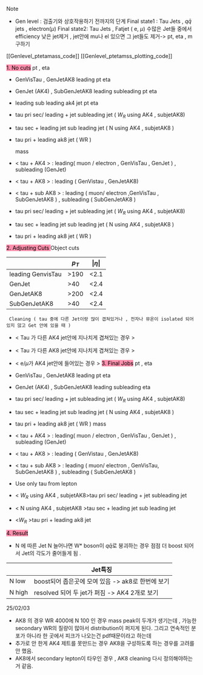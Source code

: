 >[!note] 
> -  Gen level : 검출기와 상호작용하기 전까지의 단계 
Final state1 :  Tau Jets ,  $q \bar{ q}$ jets , electron($\mu$)
Final state2: Tau Jets , Fatjet ( e, $\mu$)
수많은 Jet들 중에서 efficiency 낮은 jet제거 , jet안에 mu나 el 있으면 그 jet들도 제거-> pt, eta , m 구하기

[[Genlevel_ptetamass_code]]
[[Genlevel_ptetamss_plotting_code]]

<mark style="background: #FF5582A6;">1. No cuts</mark>
	pt , eta 
- GenVisTau , GenJetAK8  leading pt eta   
- GenJet (AK4) , SubGenJetAK8  leading subleading pt eta 
-  leading sub leading ak4 jet pt eta

- tau pri sec/ leading + jet subleading  jet ( $W_{R}$ using AK4 , subjetAK8)
- tau sec + leading jet sub leading  jet ( N using AK4 , subjetAK8 )
- tau pri + leading ak8 jet ( WR )

	mass
- < tau + AK4 > : leading( muon / electron , GenVisTau , GenJet ) , subleading (GenJet)
- < tau + AK8 > : leading ( GenVistau , GenJetAK8)
- < tau + sub AK8 > :  leading ( muon/ electron ,GenVisTau , SubGenJetAK8 ) , subleading ( SubGenJetAK8 )
- tau pri sec/ leading + jet subleading  jet ( $W_{R}$ using AK4 , subjetAK8)
- tau sec + leading jet sub leading  jet ( N using AK4 , subjetAK8 )
- tau pri + leading ak8 jet ( WR )



<mark style="background: #FF5582A6;">
2. Adjusting Cuts </mark>
	Object cuts

|                   | $p_{T}$ | $\|\eta\|$ |
| ----------------- | ------- | ---------- |
| leading GenvisTau | >190    | <2.1       |
| GenJet            | >40     | <2.4       |
| GenJetAK8         | >200    | <2.4       |
| SubGenJetAK8      | >40     | <2.4       |
	 Cleaning ( tau 중에 다른 Jet이랑 많이 겹쳐있거나 , 전자나 뮤온이 isolated 되어있지 않고 Get 안에 있을 때 )

- < Tau 가 다른 AK4 jet안에 지나치게 겹쳐있는 경우 > 
- < Tau 가 다른 AK8 jet안에 지나치게 겹쳐있는 경우 > 
- < e/$\mu$가 AK4 jet안에 들어있는 경우 >
<mark style="background: #FF5582A6;">3. Final Jobs</mark>
	pt , eta 
- GenVisTau , GenJetAK8  leading pt eta   
- GenJet (AK4) , SubGenJetAK8  leading subleading eta 
-  tau pri sec/ leading + jet subleading  jet ( $W_{R}$ using AK4 , subjetAK8)
- tau sec + leading jet sub leading  jet ( N using AK4 , subjetAK8 )
- tau pri + leading ak8 jet ( WR )
	mass
- < tau + AK4 > : leading( muon / electron , GenVisTau , GenJet ) , subleading (GenJet)
- < tau + AK8 > : leading ( GenVistau , GenJetAK8)
- < tau + sub AK8 > :  leading ( muon/ electron , GenVisTau, SubGenJetAK8 ) , subleading ( SubGenJetAK8 )

- Use only tau from lepton
- < $W_{R}$ using AK4 , subjetAK8>tau pri sec/ leading + jet subleading  jet 
- < N using AK4 , subjetAK8 >tau sec + leading jet sub leading  jet 
- <$W_{R}$ >tau pri + leading ak8 jet 

	 
<mark style="background: #FF5582A6;">4. Result</mark>
-  N 에 따른 Jet 
	N 늘어나면 W* boson이 $q\bar{q}$로 붕괴하는 경우 점점 더 boost 되어서 Jet의 각도가 줄어들게 됨 . 

|        | Jet특징                               |
| ------ | ----------------------------------- |
| N low  | boost되어 좁은곳에 모여 있음 -> ak8로 한번에 보기   |
| N high | resolved 되어 두 jet가 퍼짐 -> AK4 2개로 보기 |
25/02/03
- AK8 의 경우 WR 4000에 N 100 인 경우 mass peak이 두개가 생기는데 , 
가능한 secondary WR의 질량이 많아서 distribution이 퍼지게 된다. 
그리고 연속적인 분포가 아니라 한 곳에서 피크가 나오는건 pdf때문이라고 하는데
- 추가로 안 한게 AK4 제트를 못만드는 경우 AK8을 구성하도록 하는 경우를 고려를 안 했음. 
- AK8에서 secondary lepton이 타우인 경우 , AK8 cleaning 다시 정의해야하는거 같음. 